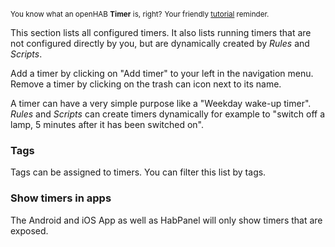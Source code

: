 <small>You know what an openHAB **Timer** is, right?</small>
<small class="blockquote-footer">Your friendly [tutorial](tutorial-1.html) reminder.</small>

This section lists all configured timers.
It also lists running timers that are not configured directly by you,
but are dynamically created by *Rules* and *Scripts*.

Add a timer by clicking on "Add timer" to your left in the navigation menu.
Remove a timer by clicking on the trash can icon next to its name.

A timer can have a very simple purpose like a "Weekday wake-up timer".
*Rules* and *Scripts* can create timers dynamically for example to
"switch off a lamp, 5 minutes after it has been switched on".

### Tags

Tags can be assigned to timers. You can filter this list by tags.

### Show timers in apps

The Android and iOS App as well as HabPanel will only show timers that are exposed.